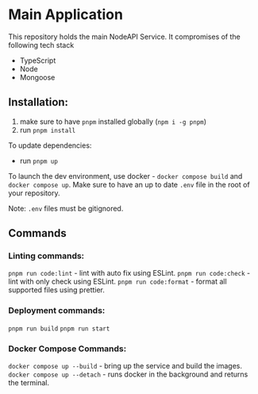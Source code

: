 <div align="center">

</div>

# Main Application

This repository holds the main NodeAPI Service. It compromises of the following tech stack

-   TypeScript
-   Node
-   Mongoose

## Installation:

1. make sure to have `pnpm` installed globally (`npm i -g pnpm`)
2. run `pnpm install`

To update dependencies:

-   run `pnpm up`

To launch the dev environment, use docker - `docker compose build` and `docker compose up`.
Make sure to have an up to date `.env` file in the root of your repository.

Note: `.env` files must be gitignored.

## Commands

### Linting commands:

`pnpm run code:lint` - lint with auto fix using ESLint.
`pnpm run code:check` - lint with only check using ESLint.
`pnpm run code:format` - format all supported files using prettier.

### Deployment commands:

`pnpm run build`
`pnpm run start`

### Docker Compose Commands:

`docker compose up --build` - bring up the service and build the images.
`docker compose up --detach` - runs docker in the background and returns the terminal.
